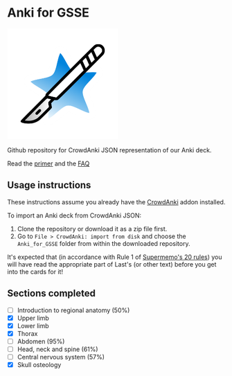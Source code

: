# Anki for GSSE

<img src="./anki-gsse.png" width="256"/>

Github repository for CrowdAnki JSON representation of our Anki deck.

Read the [primer](./primer.md) and the [FAQ](./faq.md)

## Usage instructions
These instructions assume you already have the [CrowdAnki](https://ankiweb.net/shared/info/1788670778) addon installed.

To import an Anki deck from CrowdAnki JSON:

1. Clone the repository or download it as a zip file first.
2. Go to `File > CrowdAnki: import from disk` and choose the `Anki_for_GSSE` folder from within the downloaded repository.

It's expected that (in accordance with Rule 1 of [Supermemo's 20 rules](http://www.supermemo.com/articles/20rules.htm)) you will have read the appropriate part of Last's (or other text) before you get into the cards for it!

## Sections completed

- [ ] Introduction to regional anatomy (50%)
- [X] Upper limb
- [X] Lower limb
- [X] Thorax
- [ ] Abdomen (95%)
- [ ] Head, neck and spine (61%)
- [ ] Central nervous system (57%)
- [X] Skull osteology
